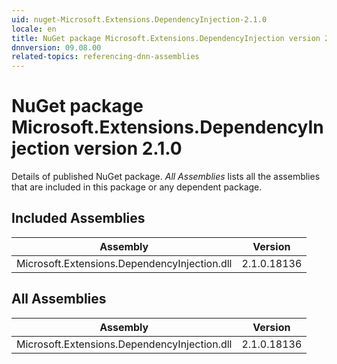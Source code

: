 ```yaml
---
uid: nuget-Microsoft.Extensions.DependencyInjection-2.1.0
locale: en
title: NuGet package Microsoft.Extensions.DependencyInjection version 2.1.0
dnnversion: 09.08.00
related-topics: referencing-dnn-assemblies
---
```


# NuGet package Microsoft.Extensions.DependencyInjection version 2.1.0
Details of published NuGet package.
*All Assemblies* lists all the assemblies that are included in this package or any dependent package.

## Included Assemblies

|Assembly|Version|
|---|---|
|Microsoft.Extensions.DependencyInjection.dll|2.1.0.18136|

## All Assemblies

|Assembly|Version|
|---|---|
|Microsoft.Extensions.DependencyInjection.dll|2.1.0.18136|

